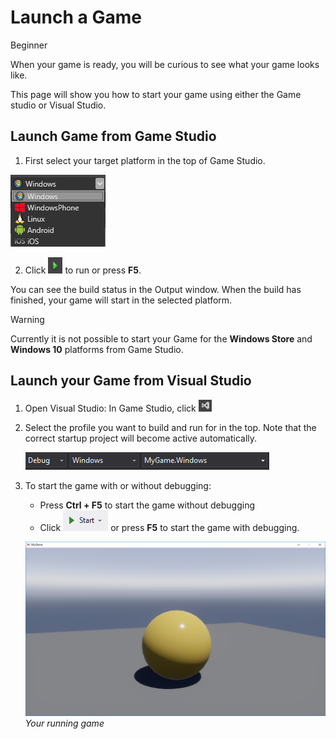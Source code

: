 # Launch a Game

<span class="label label-doc-level">Beginner</span>

When your game is ready, you will be curious to see what your game looks like. 

This page will show you how to start your game using either the Game studio or Visual Studio.

## Launch Game from Game Studio

  1. First select your target platform in the top of Game Studio.

  ![Platform selection](media/launch-your-game-game-studio-profiles.png)

  2. Click ![Play](media/launch-your-game-play-icon.png) to run or press **F5**.

  You can see the build status in the Output window. When the build has finished, your game will start in the selected platform.

> [!WARNING]
> Currently it is not possible to start your Game for the **Windows Store** and **Windows 10** platforms from Game Studio.

## Launch your Game from Visual Studio

1. Open Visual Studio: In Game Studio, click ![IDE](media/launch-your-game-ide-icon.png)

2. Select the profile you want to build and run for in the top. Note that the correct startup project will become active automatically.

	![Select build profile Visual Studio](media/launch-your-game-visual-studio-profiles.png)
   
3. To start the game with or without debugging:
   * Press **Ctrl + F5** to start the game without debugging
   * Click ![Start button](media/launch-your-game-start-button.png) or press **F5** to start the game with debugging.

   ![MyGame running](media/launch-your-game-mygame-running.png)
   _Your running game_
   